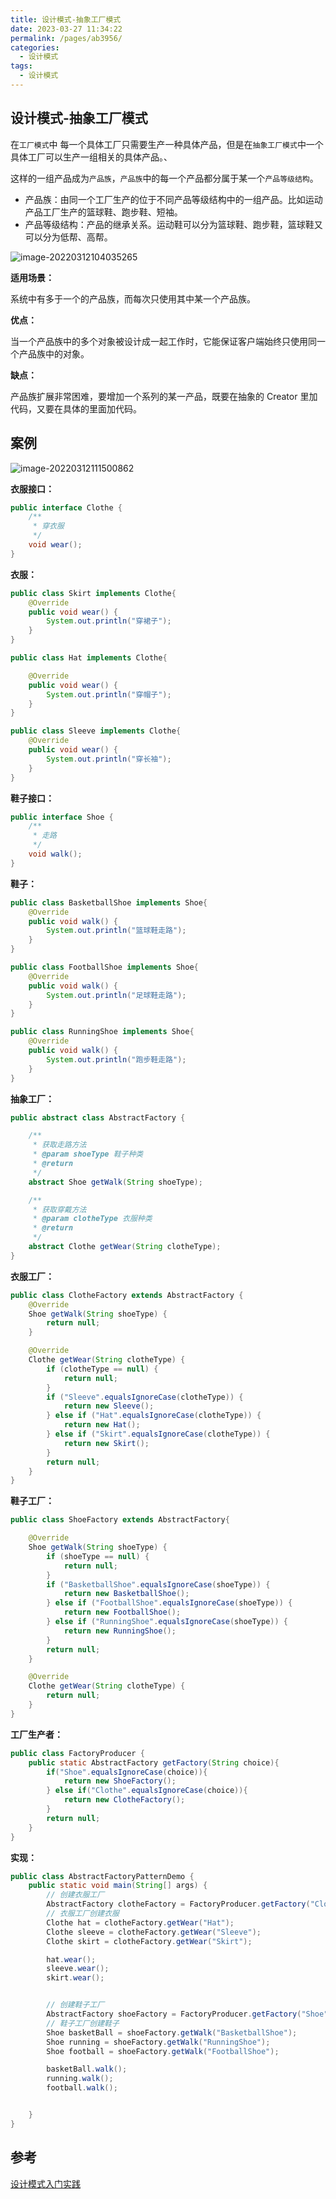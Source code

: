 ```yaml
---
title: 设计模式-抽象工厂模式
date: 2023-03-27 11:34:22
permalink: /pages/ab3956/
categories: 
  - 设计模式
tags: 
  - 设计模式
---
```

## 设计模式-抽象工厂模式

在`工厂模式`中 每一个具体工厂只需要生产一种具体产品，但是在`抽象工厂模式`中一个具体工厂可以生产一组相关的具体产品。、

这样的一组产品成为`产品族`，`产品族`中的每一个产品都分属于某一个`产品等级结构`。

- 产品族：由同一个工厂生产的位于不同产品等级结构中的一组产品。比如运动产品工厂生产的篮球鞋、跑步鞋、短袖。
- 产品等级结构：产品的继承关系。运动鞋可以分为篮球鞋、跑步鞋，篮球鞋又可以分为低帮、高帮。

![image-20220312104035265](https://blog-1300853183.cos.ap-chengdu.myqcloud.com/img/image-20220312104035265.png)

**适用场景：**

系统中有多于一个的产品族，而每次只使用其中某一个产品族。

**优点：**

当一个产品族中的多个对象被设计成一起工作时，它能保证客户端始终只使用同一个产品族中的对象。

**缺点：**

产品族扩展非常困难，要增加一个系列的某一产品，既要在抽象的 Creator 里加代码，又要在具体的里面加代码。

## 案例

![image-20220312111500862](https://blog-1300853183.cos.ap-chengdu.myqcloud.com/img/image-20220312111500862.png)

**衣服接口：**

```java
public interface Clothe {
    /**
     * 穿衣服
     */
    void wear();
}
```



**衣服：**

```java
public class Skirt implements Clothe{
    @Override
    public void wear() {
        System.out.println("穿裙子");
    }
}

public class Hat implements Clothe{

    @Override
    public void wear() {
        System.out.println("穿帽子");
    }
}

public class Sleeve implements Clothe{
    @Override
    public void wear() {
        System.out.println("穿长袖");
    }
}
```

**鞋子接口：**

```java
public interface Shoe {
    /**
     * 走路
     */
    void walk();
}
```

**鞋子：**

```java
public class BasketballShoe implements Shoe{
    @Override
    public void walk() {
        System.out.println("篮球鞋走路");
    }
}

public class FootballShoe implements Shoe{
    @Override
    public void walk() {
        System.out.println("足球鞋走路");
    }
}

public class RunningShoe implements Shoe{
    @Override
    public void walk() {
        System.out.println("跑步鞋走路");
    }
}
```



**抽象工厂：**

```java
public abstract class AbstractFactory {

    /**
     * 获取走路方法
     * @param shoeType 鞋子种类
     * @return
     */
    abstract Shoe getWalk(String shoeType);

    /**
     * 获取穿戴方法
     * @param clotheType 衣服种类
     * @return
     */
    abstract Clothe getWear(String clotheType);
}
```



**衣服工厂：**

```java
public class ClotheFactory extends AbstractFactory {
    @Override
    Shoe getWalk(String shoeType) {
        return null;
    }

    @Override
    Clothe getWear(String clotheType) {
        if (clotheType == null) {
            return null;
        }
        if ("Sleeve".equalsIgnoreCase(clotheType)) {
            return new Sleeve();
        } else if ("Hat".equalsIgnoreCase(clotheType)) {
            return new Hat();
        } else if ("Skirt".equalsIgnoreCase(clotheType)) {
            return new Skirt();
        }
        return null;
    }
}
```



**鞋子工厂：**

```java
public class ShoeFactory extends AbstractFactory{

    @Override
    Shoe getWalk(String shoeType) {
        if (shoeType == null) {
            return null;
        }
        if ("BasketballShoe".equalsIgnoreCase(shoeType)) {
            return new BasketballShoe();
        } else if ("FootballShoe".equalsIgnoreCase(shoeType)) {
            return new FootballShoe();
        } else if ("RunningShoe".equalsIgnoreCase(shoeType)) {
            return new RunningShoe();
        }
        return null;
    }

    @Override
    Clothe getWear(String clotheType) {
        return null;
    }
}
```

**工厂生产者：**

```java
public class FactoryProducer {
    public static AbstractFactory getFactory(String choice){
        if("Shoe".equalsIgnoreCase(choice)){
            return new ShoeFactory();
        } else if("Clothe".equalsIgnoreCase(choice)){
            return new ClotheFactory();
        }
        return null;
    }
}
```



**实现：**

```java
public class AbstractFactoryPatternDemo {
    public static void main(String[] args) {
        // 创建衣服工厂
        AbstractFactory clotheFactory = FactoryProducer.getFactory("Clothe");
        // 衣服工厂创建衣服
        Clothe hat = clotheFactory.getWear("Hat");
        Clothe sleeve = clotheFactory.getWear("Sleeve");
        Clothe skirt = clotheFactory.getWear("Skirt");

        hat.wear();
        sleeve.wear();
        skirt.wear();


        // 创建鞋子工厂
        AbstractFactory shoeFactory = FactoryProducer.getFactory("Shoe");
        // 鞋子工厂创建鞋子
        Shoe basketBall = shoeFactory.getWalk("BasketballShoe");
        Shoe running = shoeFactory.getWalk("RunningShoe");
        Shoe football = shoeFactory.getWalk("FootballShoe");

        basketBall.walk();
        running.walk();
        football.walk();


    }
}
```



## 参考

[设计模式入门实践](https://www.cmsblogs.com/article/1407700157281210368)

